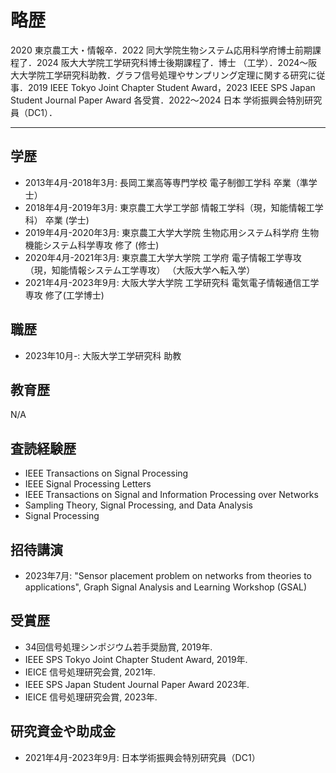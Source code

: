 # 略歴

2020 東京農工大・情報卒．2022 同大学院生物システム応用科学府博士前期課程了．2024 阪大大学院工学研究科博士後期課程了．博士
（工学）．2024～阪大大学院工学研究科助教．グラフ信号処理やサンプリング定理に関する研究に従事．2019 IEEE Tokyo Joint Chapter Student Award，2023 IEEE SPS Japan Student Journal Paper Award 各受賞．2022～2024 日本 学術振興会特別研究員（DC1）．

---

## 学歴
- 2013年4月-2018年3月: 長岡工業高等専門学校 電子制御工学科 卒業（準学士）
- 2018年4月-2019年3月: 東京農工大学工学部 情報工学科（現，知能情報工学科） 卒業 (学士)
- 2019年4月-2020年3月: 東京農工大学大学院 生物応用システム科学府 生物機能システム科学専攻 修了 (修士)
- 2020年4月-2021年3月: 東京農工大学大学院 工学府 電子情報工学専攻（現，知能情報システム工学専攻） （大阪大学へ転入学）
- 2021年4月-2023年9月: 大阪大学大学院 工学研究科 電気電子情報通信工学専攻 修了(工学博士)

## 職歴
- 2023年10月-: 大阪大学工学研究科 助教

## 教育歴
N/A

## 査読経験歴
- IEEE Transactions on Signal Processing
- IEEE Signal Processing Letters
- IEEE Transactions on Signal and Information Processing over Networks
- Sampling Theory, Signal Processing, and Data Analysis
- Signal Processing
  
## 招待講演
- 2023年7月: "Sensor placement problem on networks from theories to applications", Graph Signal Analysis and Learning Workshop (GSAL)

## 受賞歴
- 34回信号処理シンポジウム若手奨励賞, 2019年.
- IEEE SPS Tokyo Joint Chapter Student Award, 2019年.
- IEICE 信号処理研究会賞, 2021年.
- IEEE SPS Japan Student Journal Paper Award 2023年.
- IEICE 信号処理研究会賞, 2023年.

## 研究資金や助成金
- 2021年4月-2023年9月: 日本学術振興会特別研究員（DC1）

